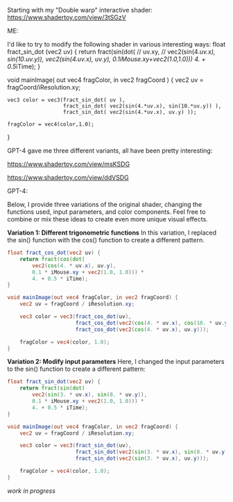 Starting with my "Double warp" interactive shader: https://www.shadertoy.com/view/3tSGzV

ME:

I'd like to try to modify the following shader in various interesting ways: float fract_sin_dot (vec2 uv) {
        return fract(sin(dot(
                         // uv.xy,
                         // vec2(sin(4.*uv.x), sin(10.*uv.y)),
                         vec2(sin(4.*uv.x), uv.y),
                         0.1*iMouse.xy+vec2(1.0,1.0)))*
        4. + 0.5*iTime);
}

void mainImage( out vec4 fragColor, in vec2 fragCoord )
{
    vec2 uv = fragCoord/iResolution.xy;

    vec3 color = vec3(fract_sin_dot( uv ),
                      fract_sin_dot( vec2(sin(4.*uv.x), sin(10.*uv.y)) ),
                      fract_sin_dot( vec2(sin(4.*uv.x), uv.y) ));

    fragColor = vec4(color,1.0);
}

GPT-4 gave me three different variants, all have been pretty interesting:

https://www.shadertoy.com/view/msKSDG

https://www.shadertoy.com/view/ddVSDG

GPT-4:

Below, I provide three variations of the original shader, changing the functions used, input parameters, and color components. Feel free to combine or mix these ideas to create even more unique visual effects.

**Variation 1: Different trigonometric functions**
In this variation, I replaced the sin() function with the cos() function to create a different pattern.

```glsl
float fract_cos_dot(vec2 uv) {
    return fract(cos(dot(
        vec2(cos(4. * uv.x), uv.y),
        0.1 * iMouse.xy + vec2(1.0, 1.0))) *
        4. + 0.5 * iTime);
}

void mainImage(out vec4 fragColor, in vec2 fragCoord) {
    vec2 uv = fragCoord / iResolution.xy;

    vec3 color = vec3(fract_cos_dot(uv),
                      fract_cos_dot(vec2(cos(4. * uv.x), cos(10. * uv.y))),
                      fract_cos_dot(vec2(cos(4. * uv.x), uv.y)));

    fragColor = vec4(color, 1.0);
}
```

**Variation 2: Modify input parameters**
Here, I changed the input parameters to the sin() function to create a different pattern:

```glsl
float fract_sin_dot(vec2 uv) {
    return fract(sin(dot(
        vec2(sin(3. * uv.x), sin(8. * uv.y)),
        0.1 * iMouse.xy + vec2(1.0, 1.0))) *
        4. + 0.5 * iTime);
}

void mainImage(out vec4 fragColor, in vec2 fragCoord) {
    vec2 uv = fragCoord / iResolution.xy;

    vec3 color = vec3(fract_sin_dot(uv),
                      fract_sin_dot(vec2(sin(3. * uv.x), sin(8. * uv.y))),
                      fract_sin_dot(vec2(sin(3. * uv.x), uv.y)));

    fragColor = vec4(color, 1.0);
}
```

_work in progress_

